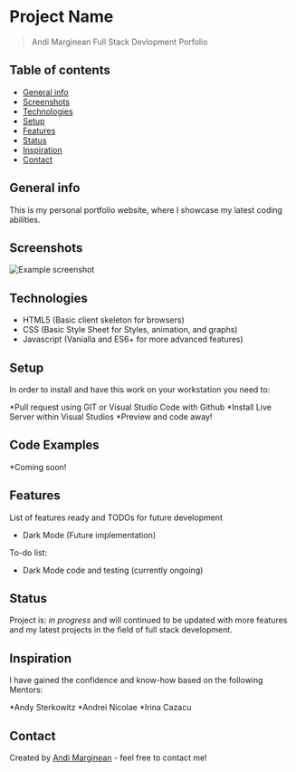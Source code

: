 # Project Name

> Andi Marginean Full Stack Devlopment Porfolio

## Table of contents

- [General info](#general-info)
- [Screenshots](#screenshots)
- [Technologies](#technologies)
- [Setup](#setup)
- [Features](#features)
- [Status](#status)
- [Inspiration](#inspiration)
- [Contact](#contact)

## General info

This is my personal portfolio website, where I showcase my latest coding abilities.

## Screenshots

![Example screenshot](./img/screenshot.png)

## Technologies

- HTML5 (Basic client skeleton for browsers)
- CSS (Basic Style Sheet for Styles, animation, and graphs)
- Javascript (Vanialla and ES6+ for more advanced features)

## Setup

In order to install and have this work on your workstation you need to:

*Pull request using GIT or Visual Studio Code with Github
*Install Live Server within Visual Studios
\*Preview and code away!

## Code Examples

\*Coming soon!

## Features

List of features ready and TODOs for future development

- Dark Mode (Future implementation)

To-do list:

- Dark Mode code and testing (currently ongoing)

## Status

Project is: _in progress_ and will continued to be updated with more features and my latest projects in the field of full stack development.

## Inspiration

I have gained the confidence and know-how based on the following Mentors:

*Andy Sterkowitz
*Andrei Nicolae
\*Irina Cazacu

## Contact

Created by [Andi Marginean](https://www.andimarginean.com/) - feel free to contact me!
